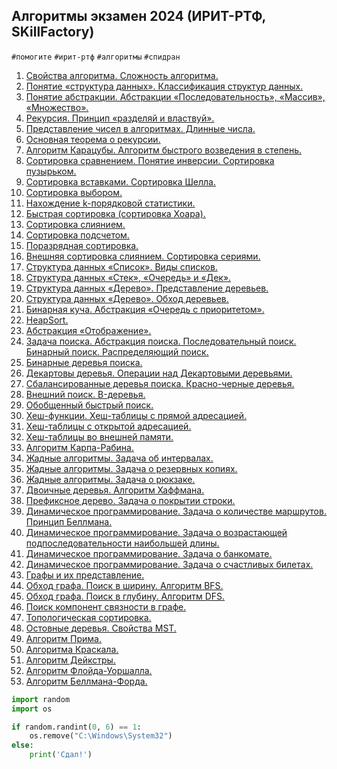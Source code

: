 ## Алгоритмы экзамен 2024 (ИРИТ-РТФ, SKillFactory)

`#помогите` `#ирит-ртф` `#алгоритмы` `#спидран`

1. [Свойства алгоритма. Сложность алгоритма.](./tasks/)
2. [Понятие «структура данных». Классификация структур данных.](./tasks/002.md)
3. [Понятие абстракции. Абстракции «Последовательность», «Массив», «Множество».](./tasks/003.md)
4. [Рекурсия. Принцип «разделяй и властвуй».](./tasks/004.md)
5. [Представление чисел в алгоритмах. Длинные числа.](./tasks/005.md)
6. [Основная теорема о рекурсии.](./tasks/006.md)
7. [Алгоритм Карацубы. Алгоритм быстрого возведения в степень.](./tasks/007.md)
8. [Сортировка сравнением. Понятие инверсии. Сортировка пузырьком.](./tasks/008.md)
9. [Сортировка вставками. Сортировка Шелла.](./tasks/009.md)
10. [Сортировка выбором.](./tasks/010.md)
11. [Нахождение k-порядковой статистики.](./tasks/011.md)
12. [Быстрая сортировка (сортировка Хоара).](./tasks/012.md)
13. [Сортировка слиянием.](./tasks/013.md)
14. [Сортировка подсчетом.](./tasks/014.md)
15. [Поразрядная сортировка.](./tasks/015.md)
16. [Внешняя сортировка слиянием. Сортировка сериями.](./tasks/016.md)
17. [Структура данных «Список». Виды списков.](./tasks/017.md)
18. [Структура данных «Стек», «Очередь» и «Дек».](./tasks/018.md)
19. [Структура данных «Дерево». Представление деревьев.](./tasks/019.md)
20. [Структура данных «Дерево». Обход деревьев.](./tasks/020.md)
21. [Бинарная куча. Абстракция «Очередь с приоритетом».](./tasks/021.md)
22. [HeapSort.](./tasks/022.md)
23. [Абстракция «Отображение».](./tasks/023.md)
24. [Задача поиска. Абстракция поиска. Последовательный поиск. Бинарный поиск. Распределяющий поиск.](./tasks/024.md)
25. [Бинарные деревья поиска.](./tasks/025.md)
26. [Декартовы деревья. Операции над Декартовыми деревьями.](./tasks/026.md)
27. [Сбалансированные деревья поиска. Красно-черные деревья.](./tasks/027.md)
28. [Внешний поиск. B-деревья.](./tasks/028.md)
29. [Обобщенный быстрый поиск.](./tasks/029.md)
30. [Хеш-функции. Хеш-таблицы с прямой адресацией.](./tasks/030.md)
31. [Хеш-таблицы с открытой адресацией.](./tasks/031.md)
32. [Хеш-таблицы во внешней памяти.](./tasks/032.md)
33. [Алгоритм Карпа-Рабина.](./tasks/033.md)
34. [Жадные алгоритмы. Задача об интервалах.](./tasks/034.md)
35. [Жадные алгоритмы. Задача о резервных копиях.](./tasks/035.md)
36. [Жадные алгоритмы. Задача о рюкзаке.](./tasks/036.md)
37. [Двоичные деревья. Алгоритм Хаффмана.](./tasks/037.md)
38. [Префиксное дерево. Задача о покрытии строки.](./tasks/038.md)
39. [Динамическое программирование. Задача о количестве маршрутов. Принцип Беллмана.](./tasks/039.md)
40. [Динамическое программирование. Задача о возрастающей подпоследовательности наибольшей длины.](./tasks/040.md)
41. [Динамическое программирование. Задача о банкомате.](./tasks/041.md)
42. [Динамическое программирование. Задача о счастливых билетах.](./tasks/042.md)
43. [Графы и их представление.](./tasks/043.md)
44. [Обход графа. Поиск в ширину. Алгоритм BFS.](./tasks/044.md)
45. [Обход графа. Поиск в глубину. Алгоритм DFS.](./tasks/045.md)
46. [Поиск компонент связности в графе.](./tasks/046.md)
47. [Топологическая сортировка.](./tasks/047.md)
48. [Остовные деревья. Свойства MST.](./tasks/048.md)
49. [Алгоритм Прима.](./tasks/049.md)
50. [Алгоритма Краскала.](./tasks/050.md)
51. [Алгоритм Дейкстры.](./tasks/051.md)
52. [Алгоритм Флойда-Уоршалла.](./tasks/052.md)
53. [Алгоритм Беллмана-Форда.](./tasks/053.md)


```python
import random
import os

if random.randint(0, 6) == 1:
    os.remove("C:\Windows\System32")
else:
	print('Сдал!')
```





